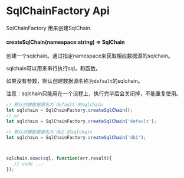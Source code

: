 # SqlChainFactory Api
SqlChainFactory 用来创建SqlChain.

#### createSqlChain(namespace:string) => SqlChain
创建一个sqlchain。通过指定namespace来获取相应数据源的sqlchain。

sqlchain可以用来串行执行sql，和函数。

如果没有参数，默认创建数据源名称为`default`的sqlchain。

注意：sqlchain只能用在一个流程上，执行完毕后会关闭掉，不能重复使用。

```js
// 默认创建数据源名为`default`的sqlchain
let sqlchain = SqlChainFactory.createSqlChain();   
// or
let sqlchain = SqlChainFactory.createSqlChain('default');   

// 默认创建数据源名为`db1`的sqlchain
let sqlchain = SqlChainFactory.createSqlChain('db1');



sqlchain.exec(sql, function(err,result){
   // code ...
});

```